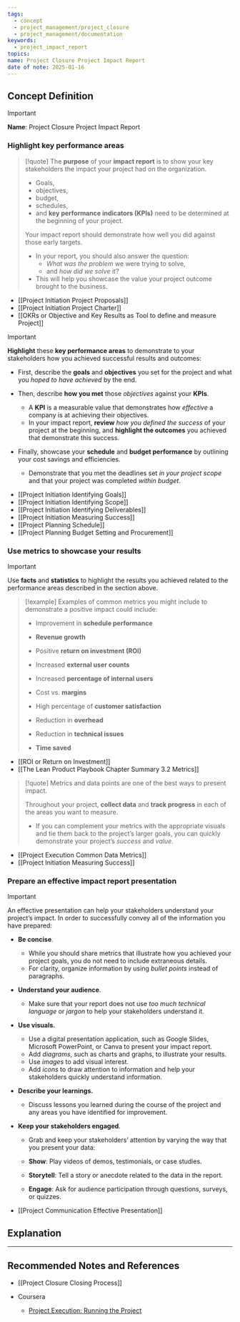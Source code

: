 ```yaml
---
tags:
  - concept
  - project_management/project_closure
  - project_management/documentation
keywords:
  - project_impact_report
topics: 
name: Project Closure Project Impact Report
date of note: 2025-01-16
---
```


## Concept Definition

>[!important]
>**Name**: Project Closure Project Impact Report

### Highlight key performance areas

>[!quote]
>The **purpose** of your **impact report** is to show your key stakeholders the impact your project had on the organization. 
>- Goals, 
>- objectives, 
>- budget, 
>- schedules, 
>- and **key performance indicators (KPIs)** need to be determined at the beginning of your project. 
>
>Your impact report should demonstrate how well you did against those early targets. 
>- In your report, you should also answer the question: 
>	- *What was the problem* we were trying to solve, 
>	- and *how did we solve* it? 
>- This will help you showcase the value your project outcome brought to the business.

- [[Project Initiation Project Proposals]]
- [[Project Initiation Project Charter]]
- [[OKRs or Objective and Key Results as Tool to define and measure Project]]

>[!important]
>**Highlight** these **key performance areas** to demonstrate to your stakeholders how you achieved successful results and outcomes:
> 
> - First, describe the **goals** and **objectives** you set for the project and what you *hoped to have achieved* by the end. 
>     
> - Then, describe **how you met** those *objectives* against your **KPIs**. 
> 	- A **KPI** is a measurable value that demonstrates how *effective* a company is at achieving their objectives. 
> 	- In your impact report, **review** *how you defined the success* of your project at the beginning, and **highlight the outcomes** you achieved that demonstrate this success.
>     
> - Finally, showcase your **schedule** and **budget performance** by outlining your cost savings and efficiencies. 
> 	- Demonstrate that you met the deadlines set *in your project scope* and that your project was completed *within budget*.

- [[Project Initiation Identifying Goals]]
- [[Project Initiation Identifying Scope]]
- [[Project Initiation Identifying Deliverables]]
- [[Project Initiation Measuring Success]]
- [[Project Planning Schedule]]
- [[Project Planning Budget Setting and Procurement]]


### Use metrics to showcase your results

>[!important]
>Use **facts** and **statistics** to highlight the results you achieved related to the performance areas described in the section above.

>[!example]
>Examples of common metrics you might include to demonstrate a positive impact could include: 
> 
> - Improvement in **schedule performance**
>     
> - **Revenue growth**
>     
> - Positive **return on investment (ROI)**
>     
> - Increased **external user counts**
>     
> - Increased **percentage of internal users** 
>     
> - Cost vs. **margins**
>     
> - High percentage of **customer satisfaction** 
>     
> - Reduction in **overhead**
>     
> - Reduction in **technical issues**
>     
> - **Time saved**

- [[ROI or Return on Investment]]
- [[The Lean Product Playbook Chapter Summary 3.2 Metrics]]


>[!quote]
>Metrics and data points are one of the best ways to present impact. 
>
>Throughout your project, **collect data** and **track progress** in each of the areas you want to measure. 
>- If you can complement your metrics with the appropriate visuals and tie them back to the project’s larger goals, you can quickly demonstrate your project’s *success* and *value*.

- [[Project Execution Common Data Metrics]]
- [[Project Initiation Measuring Success]]


### Prepare an effective impact report presentation


>[!important] 
> An effective presentation can help your stakeholders understand your project’s impact. In order to successfully convey all of the information you have prepared: 
> 
> - **Be concise**. 
> 	- While you should share metrics that illustrate how you achieved your project goals, you do not need to include extraneous details. 
> 	- For clarity, organize information by using *bullet points* instead of paragraphs.
>     
> - **Understand your audience**. 
> 	- Make sure that your report does not use *too much technical language* or *jargon* to help your stakeholders understand it.
>     
> - **Use visuals.** 
> 	- Use a digital presentation application, such as Google Slides, Microsoft PowerPoint, or Canva to present your impact report. 
> 	- Add *diagrams*, such as charts and graphs, to illustrate your results. 
> 	- Use *images* to add visual interest. 
> 	- Add *icons* to draw attention to information and help your stakeholders quickly understand information.
>     
> - **Describe your learnings.** 
> 	- Discuss lessons you learned during the course of the project and any areas you have identified for improvement.
>     
> - **Keep your stakeholders engaged**. 
> 	- Grab and keep your stakeholders’ attention by varying the way that you present your data:
>     
> 
> 	- **Show**: Play videos of demos, testimonials, or case studies.
>     
> 	- **Storytell**: Tell a story or anecdote related to the data in the report. 
>     
> 	- **Engage**: Ask for audience participation through questions, surveys, or quizzes.

- [[Project Communication Effective Presentation]]

## Explanation





-----------
##  Recommended Notes and References


- [[Project Closure Closing Process]]

- Coursera
	- [Project Execution: Running the Project](https://www.coursera.org/learn/project-execution-google/home/welcome)